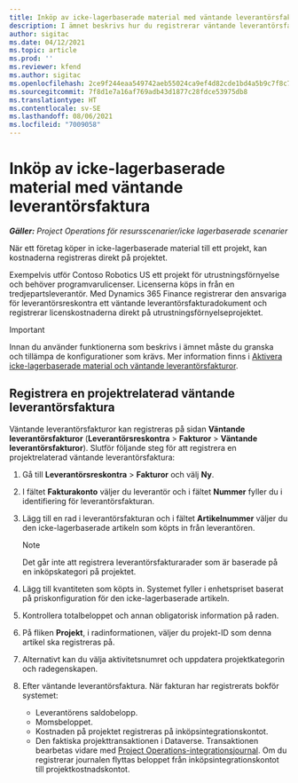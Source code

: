 ```yaml
---
title: Inköp av icke-lagerbaserade material med väntande leverantörsfaktura
description: I ämnet beskrivs hur du registrerar väntande leverantörsfakturor.
author: sigitac
ms.date: 04/12/2021
ms.topic: article
ms.prod: ''
ms.reviewer: kfend
ms.author: sigitac
ms.openlocfilehash: 2ce9f244eaa549742aeb55024ca9ef4d82cde1bd4a5b9c7f8c762cf72e0da83f
ms.sourcegitcommit: 7f8d1e7a16af769adb43d1877c28fdce53975db8
ms.translationtype: HT
ms.contentlocale: sv-SE
ms.lasthandoff: 08/06/2021
ms.locfileid: "7009058"
---
```

# <a name="purchase-non-stocked-materials-using-a-pending-vendor-invoice"></a>Inköp av icke-lagerbaserade material med väntande leverantörsfaktura

_**Gäller:** Project Operations för resursscenarier/icke lagerbaserade scenarier_

När ett företag köper in icke-lagerbaserade material till ett projekt, kan kostnaderna registreras direkt på projektet. 

Exempelvis utför Contoso Robotics US ett projekt för utrustningsförnyelse och behöver programvarulicenser. Licenserna köps in från en tredjepartsleverantör.  Med Dynamics 365 Finance registrerar den ansvariga för leverantörsreskontra ett väntande leverantörsfakturadokument och registrerar licenskostnaderna direkt på utrustningsförnyelseprojektet. 

> [!IMPORTANT]
> Innan du använder funktionerna som beskrivs i ämnet måste du granska och tillämpa de konfigurationer som krävs. Mer information finns i [Aktivera icke-lagerbaserade material och väntande leverantörsfakturor](configure-materials-nonstocked.md). 

## <a name="post-a-project-related-pending-vendor-invoice"></a>Registrera en projektrelaterad väntande leverantörsfaktura 

Väntande leverantörsfakturor kan registreras på sidan **Väntande leverantörsfakturor** (**Leverantörsreskontra** > **Fakturor** > **Väntande leverantörsfakturor**). Slutför följande steg för att registrera en projektrelaterad väntande leverantörsfaktura:

1. Gå till **Leverantörsreskontra** > **Fakturor** och välj **Ny**. 
2. I fältet **Fakturakonto** väljer du leverantör och i fältet **Nummer** fyller du i identifiering för leverantörsfakturan.
3. Lägg till en rad i leverantörsfakturan och i fältet **Artikelnummer** väljer du den icke-lagerbaserade artikeln som köpts in från leverantören. 

    > [!NOTE]
    > Det går inte att registrera leverantörsfakturarader som är baserade på en inköpskategori på projektet. 
    
5. Lägg till kvantiteten som köpts in. Systemet fyller i enhetspriset baserat på priskonfiguration för den icke-lagerbaserade artikeln. 
6. Kontrollera totalbeloppet och annan obligatorisk information på raden.
7. På fliken **Projekt**, i radinformationen, väljer du projekt-ID som denna artikel ska registreras på.
8. Alternativt kan du välja aktivitetsnumret och uppdatera projektkategorin och radegenskapen.
9. Efter väntande leverantörsfaktura. När fakturan har registrerats bokför systemet:
    
    - Leverantörens saldobelopp.
    - Momsbeloppet.
    - Kostnaden på projektet registreras på inköpsintegrationskontot.
    - Den faktiska projekttransaktionen i Dataverse. Transaktionen bearbetas vidare med [Project Operations-integrationsjournal](../project-accounting/project-operations-integration-journal.md). Om du registrerar journalen flyttas beloppet från inköpsintegrationskontot till projektkostnadskontot.

